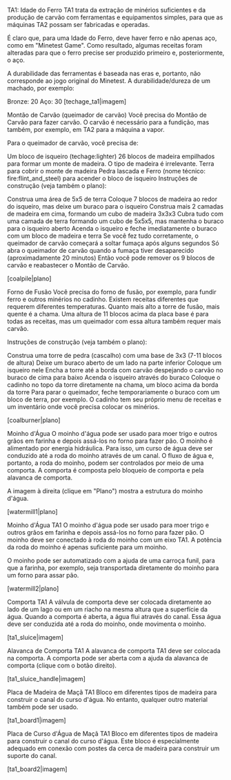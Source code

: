 TA1: Idade do Ferro
TA1 trata da extração de minérios suficientes e da produção de carvão com ferramentas e equipamentos simples, para que as máquinas TA2 possam ser fabricadas e operadas.

É claro que, para uma Idade do Ferro, deve haver ferro e não apenas aço, como em "Minetest Game". Como resultado, algumas receitas foram alteradas para que o ferro precise ser produzido primeiro e, posteriormente, o aço.

A durabilidade das ferramentas é baseada nas eras e, portanto, não corresponde ao jogo original do Minetest.
A durabilidade/dureza de um machado, por exemplo:

Bronze: 20
Aço: 30
[techage_ta1|imagem]

Montão de Carvão (queimador de carvão)
Você precisa do Montão de Carvão para fazer carvão. O carvão é necessário para a fundição, mas também, por exemplo, em TA2 para a máquina a vapor.

Para o queimador de carvão, você precisa de:

Um bloco de isqueiro (techage:lighter)
26 blocos de madeira empilhados para formar um monte de madeira. O tipo de madeira é irrelevante.
Terra para cobrir o monte de madeira
Pedra lascada e Ferro (nome técnico: fire:flint_and_steel) para acender o bloco de isqueiro
Instruções de construção (veja também o plano):

Construa uma área de 5x5 de terra
Coloque 7 blocos de madeira ao redor do isqueiro, mas deixe um buraco para o isqueiro
Construa mais 2 camadas de madeira em cima, formando um cubo de madeira 3x3x3
Cubra tudo com uma camada de terra formando um cubo de 5x5x5, mas mantenha o buraco para o isqueiro aberto
Acenda o isqueiro e feche imediatamente o buraco com um bloco de madeira e terra
Se você fez tudo corretamente, o queimador de carvão começará a soltar fumaça após alguns segundos
Só abra o queimador de carvão quando a fumaça tiver desaparecido (aproximadamente 20 minutos)
Então você pode remover os 9 blocos de carvão e reabastecer o Montão de Carvão.

[coalpile|plano]

Forno de Fusão
Você precisa do forno de fusão, por exemplo, para fundir ferro e outros minérios no cadinho. Existem receitas diferentes que requerem diferentes temperaturas. Quanto mais alto a torre de fusão, mais quente é a chama. Uma altura de 11 blocos acima da placa base é para todas as receitas, mas um queimador com essa altura também requer mais carvão.

Instruções de construção (veja também o plano):

Construa uma torre de pedra (cascalho) com uma base de 3x3 (7-11 blocos de altura)
Deixe um buraco aberto de um lado na parte inferior
Coloque um isqueiro nele
Encha a torre até a borda com carvão despejando o carvão no buraco de cima para baixo
Acenda o isqueiro através do buraco
Coloque o cadinho no topo da torre diretamente na chama, um bloco acima da borda da torre
Para parar o queimador, feche temporariamente o buraco com um bloco de terra, por exemplo.
O cadinho tem seu próprio menu de receitas e um inventário onde você precisa colocar os minérios.

[coalburner|plano]

Moinho d'Água
O moinho d'água pode ser usado para moer trigo e outros grãos em farinha e depois assá-los no forno para fazer pão.
O moinho é alimentado por energia hidráulica. Para isso, um curso de água deve ser conduzido até a roda do moinho através de um canal.
O fluxo de água e, portanto, a roda do moinho, podem ser controlados por meio de uma comporta. A comporta é composta pelo bloqueio de comporta e pela alavanca de comporta.

A imagem à direita (clique em "Plano") mostra a estrutura do moinho d'água.

[watermill1|plano]

Moinho d'Água TA1
O moinho d'água pode ser usado para moer trigo e outros grãos em farinha e depois assá-los no forno para fazer pão. O moinho deve ser conectado à roda do moinho com um eixo TA1. A potência da roda do moinho é apenas suficiente para um moinho.

O moinho pode ser automatizado com a ajuda de uma carroça funil, para que a farinha, por exemplo, seja transportada diretamente do moinho para um forno para assar pão.

[watermill2|plano]

Comporta TA1
A válvula de comporta deve ser colocada diretamente ao lado de um lago ou em um riacho na mesma altura que a superfície da água.
Quando a comporta é aberta, a água flui através do canal. Essa água deve ser conduzida até a roda do moinho, onde movimenta o moinho.

[ta1_sluice|imagem]

Alavanca de Comporta TA1
A alavanca de comporta TA1 deve ser colocada na comporta. A comporta pode ser aberta com a ajuda da alavanca de comporta (clique com o botão direito).

[ta1_sluice_handle|imagem]

Placa de Madeira de Maçã TA1
Bloco em diferentes tipos de madeira para construir o canal do curso d'água. No entanto, qualquer outro material também pode ser usado.

[ta1_board1|imagem]

Placa de Curso d'Água de Maçã TA1
Bloco em diferentes tipos de madeira para construir o canal do curso d'água. Este bloco é especialmente adequado em conexão
com postes da cerca de madeira para construir um suporte do canal.

[ta1_board2|imagem]
